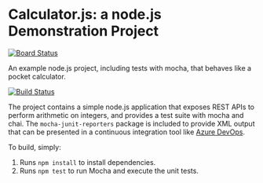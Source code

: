 Calculator.js: a node.js Demonstration Project
==============================================

[![Board Status](https://dev.azure.com/nicovt/4e5ee35d-0a1d-4627-aad3-24ceeafbc4b6/caca062f-3d3a-41c9-aa1c-eded6d9c5c49/_apis/work/boardbadge/eef7a2f2-d573-4e06-a536-10bb4cce6570)](https://dev.azure.com/nicovt/4e5ee35d-0a1d-4627-aad3-24ceeafbc4b6/_boards/board/t/caca062f-3d3a-41c9-aa1c-eded6d9c5c49/Microsoft.RequirementCategory)

An example node.js project, including tests with mocha, that behaves like
a pocket calculator.

[![Build Status](https://dev.azure.com/nicovt/mygitlabproject/_apis/build/status%2Fnvantonder.calculator?branchName=master)](https://dev.azure.com/nicovt/mygitlabproject/_build/latest?definitionId=6&branchName=master)

The project contains a simple node.js application that exposes REST APIs
to perform arithmetic on integers, and provides a test suite with mocha
and chai.  The `mocha-junit-reporters` package is included to provide XML
output that can be presented in a continuous integration tool like
[Azure DevOps](https://azure.com/devops).

To build, simply:

1. Runs `npm install` to install dependencies.
2. Runs `npm test` to run Mocha and execute the unit tests.

